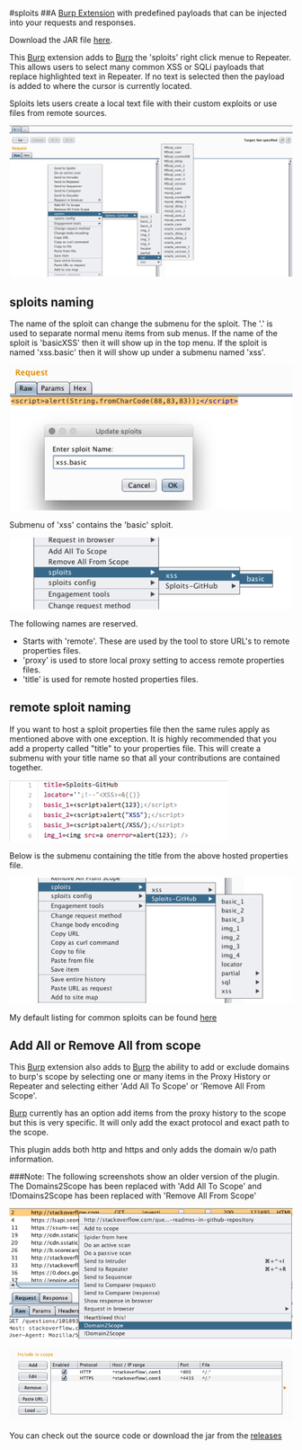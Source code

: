 #sploits
##A [Burp Extension](https://portswigger.net/) with predefined payloads that can be injected into your requests and responses.

Download the JAR file [here](https://github.com/summitt/sploits/releases).

This [Burp](https://portswigger.net/) extension  adds to [Burp](https://portswigger.net/) the 'sploits' right click menue to Repeater. This allows users to select many common XSS or SQLi payloads that replace highlighted text in Repeater. If no text is selected then the payload is added to where the cursor is currently located. 

Sploits lets users create a local text file with their custom exploits or use files from remote sources.

![](/showsploits.png )

## sploits naming 
The name of the sploit can change the submenu for the sploit. The '.' is used to separate normal menu items from sub menus. 
If the name of the sploit is 'basicXSS' then it will show up in the top menu. If the sploit is named 'xss.basic' then it will show up under a submenu named 'xss'.

![](/sploitname.png )

Submenu of 'xss' contains the 'basic' sploit.

![](/sploitmenu.png )

The following names are reserved.
- Starts with 'remote'. These are used by the tool to store URL's to remote properties files.
- 'proxy' is used to store local proxy setting to access remote properties files.
- 'title' is used for remote hosted properties files.

## remote sploit naming
If you want to host a sploit properties file then the same rules apply as mentioned above with one exception. It is highly recommended that you add a property called "title" to your properties file. This will create a submenu with your title name so that all your contributions are contained together.

![](/sploitprops.png )

Below is the submenu containing the title from the above hosted properties file.

![](/sploitpropsmenu.png )

My default listing for common sploits can be found [here](https://raw.githubusercontent.com/summitt/sploits-default/master/sploits.properties)



## Add All or Remove All from scope

This [Burp](https://portswigger.net/) extension also adds to [Burp](https://portswigger.net/) the ability to add or exclude domains to burp's scope by selecting one or many items in the Proxy History or Repeater and selecting either 'Add All To Scope' or  'Remove All From Scope'.

[Burp](https://portswigger.net/) currently has an option add items from the proxy history to the scope but this is very specific. It will only add the exact protocol and exact path to the scope.

This plugin adds both http and https and only adds the domain w/o path information. 

###Note: The following screenshots show an older version of the plugin. The Domains2Scope has been replaced with 'Add All To Scope' and !Domains2Scope has been replaced with 'Remove All From Scope'

![Burp History: Right Click](/history-burp.png "Burp History: add or exclude domains from scope.")



![Burp Scope](/burp-scope.png "Both HTTPS and HTTP added to scope with only the domains names.")


You can check out the source code or download the jar from the [releases](https://github.com/summitt/domains2scope/releases)
